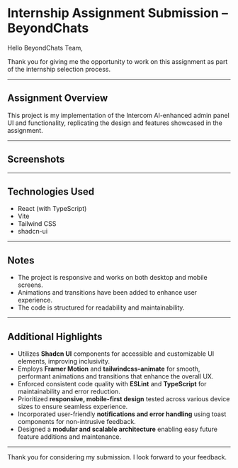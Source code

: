 # Internship Assignment Submission – BeyondChats

Hello BeyondChats Team,

Thank you for giving me the opportunity to work on this assignment as part of the internship selection process.

---

## Assignment Overview

This project is my implementation of the Intercom AI-enhanced admin panel UI and functionality, replicating the design and features showcased in the assignment.

---

## Screenshots

<!--
Add screenshots of your project here to showcase the UI and responsiveness.

Example:

![Desktop View](./screenshots/desktop-view.png)
*Desktop view of the admin panel*

![Mobile View](./screenshots/mobile-view.png)
*Mobile responsive view*
-->

---

## Technologies Used

- React (with TypeScript)
- Vite
- Tailwind CSS
- shadcn-ui

---

## Notes

- The project is responsive and works on both desktop and mobile screens.
- Animations and transitions have been added to enhance user experience.
- The code is structured for readability and maintainability.

---

## Additional Highlights

- Utilizes **Shadcn UI** components for accessible and customizable UI elements, improving inclusivity.
- Employs **Framer Motion** and **tailwindcss-animate** for smooth, performant animations and transitions that enhance the overall UX.
- Enforced consistent code quality with **ESLint** and **TypeScript** for maintainability and error reduction.
- Prioritized **responsive, mobile-first design** tested across various device sizes to ensure seamless experience.
- Incorporated user-friendly **notifications and error handling** using toast components for non-intrusive feedback.
- Designed a **modular and scalable architecture** enabling easy future feature additions and maintenance.

---

Thank you for considering my submission. I look forward to your feedback.
